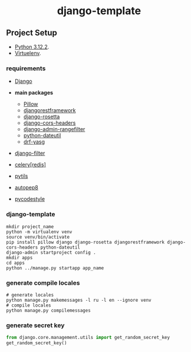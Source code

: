 <h1 align="center">django-template</h1>

## Project Setup
* [Python 3.12.2](https://www.python.org/downloads/release/python-3122/).
* [Virtuelenv](https://pypi.org/project/virtualenv/).

### requirements
<!-- * [django-stdimage](https://pypi.org/project/django-stdimage/) -->
<!-- * [django-ckeditor](https://pypi.org/project/django-ckeditor/) -->
* [Django](https://pypi.org/project/Django/)
* **main packages**
  * [Pillow](https://pypi.org/project/Pillow/)
  * [djangorestframework](https://pypi.org/project/djangorestframework/)
  * [django-rosetta](https://pypi.org/project/django-rosetta/)
  * [django-cors-headers](https://pypi.org/project/django-cors-headers/)
  * [django-admin-rangefilter](https://pypi.org/project/django-admin-rangefilter/)
  * [python-dateutil](https://pypi.org/project/python-dateutil/)
  * [drf-yasg](https://pypi.org/project/drf-yasg/)

* [django-filter](https://pypi.org/project/django-filter/)
* [celery[redis]](https://pypi.org/project/celery/)
* [pytils](https://pypi.org/project/pytils/)
* [autopep8](https://pypi.org/project/autopep8/)
* [pycodestyle](https://pypi.org/project/pycodestyle/)

### django-template
```shell
mkdir project_name
python -m virtualenv venv
source venv/bin/activate
pip install pillow django django-rosetta djangorestframework django-cors-headers python-dateutil
django-admin startproject config .
mkdir apps
cd apps
python ../manage.py startapp app_name
```

### generate compile locales
```shell
# generate locales
python manage.py makemessages -l ru -l en --ignore venv
# compile locales
python manage.py compilemessages
```

### generate secret key
``` python
from django.core.management.utils import get_random_secret_key
get_random_secret_key()
```
